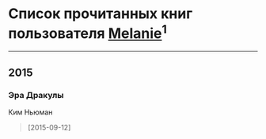 # Список прочитанных книг пользователя [Melanie](http://www.livelib.ru/reader/Melanie/profile)<sup>1</sup>
---

## 2015

### Эра Дракулы
Ким Ньюман
> [2015-09-12] 



